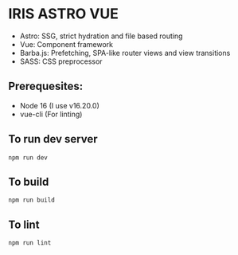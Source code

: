 # IRIS ASTRO VUE
- Astro: SSG, strict hydration and file based routing
- Vue: Component framework
- Barba.js: Prefetching, SPA-like router views and view transitions
- SASS: CSS preprocessor

## Prerequesites:
- Node 16 (I use v16.20.0)
- vue-cli (For linting)

## To run dev server
`npm run dev`

## To build
`npm run build`

## To lint
`npm run lint`